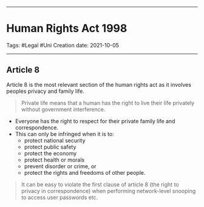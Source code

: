 -----------------------------------------------
# Human Rights Act 1998 
Tags:  #Legal #Uni 
Creation date: 2021-10-05

-----------------------------------------------

## Article 8

Article 8 is the most relevant section of the human rights act as it involves peoples privacy and family life.

> Private life means that a human has the right to live their life privately without government interference.

-	Everyone has the right to respect for their private family life and correspondence.
-	This can only be infringed when it is to:
	-	protect national security
	-   protect public safety
	-   protect the economy
	-   protect health or morals
	-   prevent disorder or crime, or
	-   protect the rights and freedoms of other people.

> It can be easy to violate the first clause of article 8 (the right to privacy in correspondence) when performing network-level snooping to access user passwords etc.